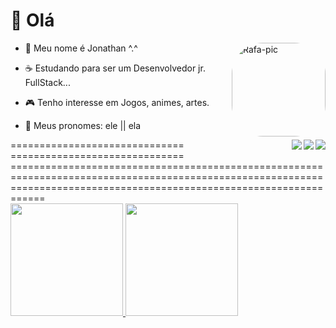 # 🦇 Olá 

- 👋 Meu nome é Jonathan ^.^ <img align="right" alt="Rafa-pic" height="150" style="border-radius:50px;" src="https://i.ibb.co/DkD43gG/download20220405104644.png">

- ☕ Estudando para ser um Desenvolvedor jr. FullStack...
 
- 🎮 Tenho interesse em Jogos, animes, artes.
 
- 🚻 Meus pronomes: ele || ela




<div align="center"> 
 
  <a  href="https://instagram.com/artp0c" target="_blank"><img align="right" img src="https://img.shields.io/badge/-Instagram-%23E4405F?style=for-the-badge&logo=instagram&logoColor=white" target="_blank"></a>
 	  <a href = "mailto:jonathasouza1@gmail.com"><img align="right" img src="https://img.shields.io/badge/-Gmail-%23333?style=for-the-badge&logo=gmail&logoColor=white" target="_blank"></a>
  <a href="https://www.linkedin.com/in/jonatha-brasil-b88a6120b/" target="_blank"><img align="right" img src="https://img.shields.io/badge/-LinkedIn-%230077B5?style=for-the-badge&logo=linkedin&logoColor=white" target="_blank"></a> 
 
</div>
==============================
==============================
========================================================================================================================================================================

<div align="left">
  <a href="https://github.com/JonathanBrasil">
  <img height="180em" src="https://github-readme-stats.vercel.app/api?username=jonathanbrasil&show_icons=true&theme=dracula&include_all_commits=true&count_private=true"/>
  <img height="180em" src="https://github-readme-stats.vercel.app/api/top-langs/?username=jonathanbrasil&layout=compact&langs_count=7&theme=dracula"/>
</div>
